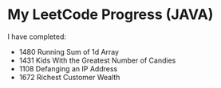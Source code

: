 # My LeetCode Progress (JAVA)

I have completed:

* 1480 Running Sum of 1d Array
* 1431 Kids With the Greatest Number of Candies 
* 1108 Defanging an IP Address
* 1672 Richest Customer Wealth
